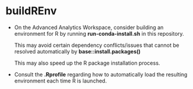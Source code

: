 # buildREnv

*   On the Advanced Analytics Workspace, consider building an environment for R
    by running __run-conda-install.sh__ in this repository.

    This may avoid certain dependency conflicts/issues that cannot be resolved
    automatically by __base::install.packages()__

    This may also speed up the R package installation process.

*   Consult the __.Rprofile__ regarding how to automatically load the resulting
    environment each time R is launched.

